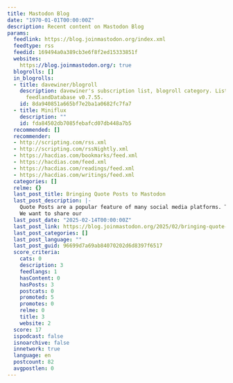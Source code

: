 ```yaml
---
title: Mastodon Blog
date: "1970-01-01T00:00:00Z"
description: Recent content on Mastodon Blog
params:
  feedlink: https://blog.joinmastodon.org/index.xml
  feedtype: rss
  feedid: 169494a0a389cb3e6f8f2ed15333851f
  websites:
    https://blog.joinmastodon.org/: true
  blogrolls: []
  in_blogrolls:
  - title: davewiner/blogroll
    description: davewiner's subscription list, blogroll category. List created by
      feedlandDatabase v0.7.55.
    id: 8da940851a665bf7e2ba1a0682fc7fa7
  - title: Miniflux
    description: ""
    id: fda84502db7085febafcd07db448a7b5
  recommended: []
  recommender:
  - http://scripting.com/rss.xml
  - http://scripting.com/rssNightly.xml
  - https://hacdias.com/bookmarks/feed.xml
  - https://hacdias.com/feed.xml
  - https://hacdias.com/readings/feed.xml
  - https://hacdias.com/writings/feed.xml
  categories: []
  relme: {}
  last_post_title: Bringing Quote Posts to Mastodon
  last_post_description: |-
    Quote Posts are a popular feature of many social media platforms. They offer the ability to share another person’s post to one’s own followers, while adding a comment.
    We want to share our
  last_post_date: "2025-02-14T00:00:00Z"
  last_post_link: https://blog.joinmastodon.org/2025/02/bringing-quote-posts-to-mastodon/
  last_post_categories: []
  last_post_language: ""
  last_post_guid: 96699d7a69ab84070202d6d8397f6517
  score_criteria:
    cats: 0
    description: 3
    feedlangs: 1
    hasContent: 0
    hasPosts: 3
    postcats: 0
    promoted: 5
    promotes: 0
    relme: 0
    title: 3
    website: 2
  score: 17
  ispodcast: false
  isnoarchive: false
  innetwork: true
  language: en
  postcount: 82
  avgpostlen: 0
---
```

